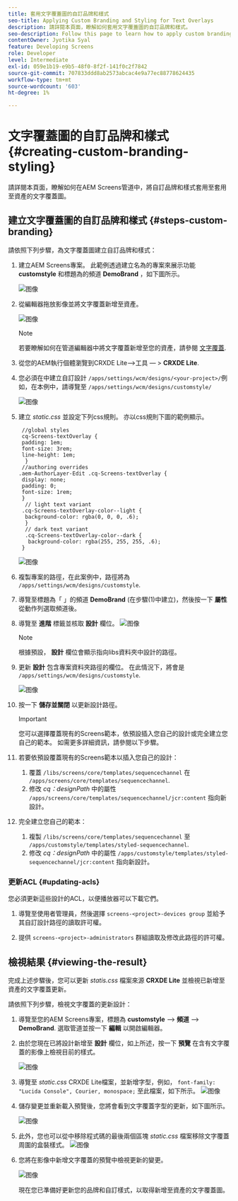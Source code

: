 ```yaml
---
title: 套用文字覆蓋圖的自訂品牌和樣式
seo-title: Applying Custom Branding and Styling for Text Overlays
description: 請詳閱本頁面，瞭解如何套用文字覆蓋圖的自訂品牌和樣式。
seo-description: Follow this page to learn how to apply custom branding and styling for Text Overlays.
contentOwner: Jyotika Syal
feature: Developing Screens
role: Developer
level: Intermediate
exl-id: 059e1b19-e9b5-48f0-8f2f-141f0c2f7842
source-git-commit: 707833ddd8ab2573abcac4e9a77ec88778624435
workflow-type: tm+mt
source-wordcount: '603'
ht-degree: 1%

---
```


# 文字覆蓋圖的自訂品牌和樣式 {#creating-custom-branding-styling}

請詳閱本頁面，瞭解如何在AEM Screens管道中，將自訂品牌和樣式套用至套用至資產的文字覆蓋圖。

## 建立文字覆蓋圖的自訂品牌和樣式 {#steps-custom-branding}

請依照下列步驟，為文字覆蓋圖建立自訂品牌和樣式：

1. 建立AEM Screens專案。 此範例透過建立名為的專案來展示功能 **customstyle** 和標題為的頻道 **DemoBrand** ，如下圖所示。

   ![图像](/help/user-guide/assets/custom-brand/custom-brand1.png)

1. 從編輯器拖放影像並將文字覆蓋新增至資產。

   ![图像](/help/user-guide/assets/custom-brand/custom-brand2.png)

   >[!NOTE]
   >若要瞭解如何在管道編輯器中將文字覆蓋新增至您的資產，請參閱 [文字覆蓋](/help/user-guide/text-overlay.md).

1. 從您的AEM執行個體瀏覽到CRXDE Lite—>工具 — > **CRXDE Lite**.

1. 您必須在中建立自訂設計 `/apps/settings/wcm/designs/<your-project>/`例如，在本例中，請導覽至 `/apps/settings/wcm/designs/customstyle/`

   ![图像](/help/user-guide/assets/custom-brand/custom-brand3.png)

1. 建立 *static.css* 並設定下列css規則。 亦以css規則下圖的範例顯示。

   ```shell
    //global styles
    cq-Screens-textOverlay {
    padding: 1em;
    font-size: 3rem;
    line-height: 1em;
     }
    //authoring overrides
   .aem-AuthorLayer-Edit .cq-Screens-textOverlay {
    display: none;
    padding: 0;
    font-size: 1rem;
    }
     // light text variant
    .cq-Screens-textOverlay-color--light {
     background-color: rgba(0, 0, 0, .6);
     }
     // dark text variant
     .cq-Screens-textOverlay-color--dark {
      background-color: rgba(255, 255, 255, .6);
    }
   ```

   ![图像](/help/user-guide/assets/custom-brand/custom-brand4.png)

1. 複製專案的路徑，在此案例中，路徑將為 `/apps/settings/wcm/designs/customstyle`.

1. 導覽至標題為「 」的頻道 **DemoBrand** (在步驟(1)中建立)，然後按一下 **屬性** 從動作列選取頻道後。

1. 導覽至 **進階** 標籤並核取 **設計** 欄位。
   ![图像](/help/user-guide/assets/custom-brand/custom-brand5.png)

   >[!NOTE]
   >根據預設， **設計** 欄位會顯示指向libs資料夾中設計的路徑。

1. 更新 **設計** 包含專案資料夾路徑的欄位。 在此情況下，將會是 `/apps/settings/wcm/designs/customstyle`.

   ![图像](/help/user-guide/assets/custom-brand/custom-brand6.png)

1. 按一下 **儲存並關閉** 以更新設計路徑。

   >[!IMPORTANT]
   >您可以選擇覆蓋現有的Screens範本，依預設插入您自己的設計或完全建立您自己的範本。 如需更多詳細資訊，請參閱以下步驟。

1. 若要依預設覆蓋現有的Screens範本以插入您自己的設計：

   1. 覆蓋 `/libs/screens/core/templates/sequencechannel` 在 `/apps/screens/core/templates/sequencechannel`.
   1. 修改 *cq：designPath* 中的屬性 `/apps/screens/core/templates/sequencechannel/jcr:content` 指向新設計。

1. 完全建立您自己的範本：
   1. 複製 `/libs/screens/core/templates/sequencechannel` 至 `/apps/customstyle/templates/styled-sequencechannel`.
   1. 修改 *cq：designPath* 中的屬性 `/apps/customstyle/templates/styled-sequencechannel/jcr:content` 指向新設計。


### 更新ACL {#updating-acls}

您必須更新這些設計的ACL，以便播放器可以下載它們。

1. 導覽至使用者管理員，然後選擇 `screens-<project>-devices group` 並給予其自訂設計路徑的讀取許可權。

1. 提供 `screens-<project>-administrators` 群組讀取及修改此路徑的許可權。

## 檢視結果 {#viewing-the-result}

完成上述步驟後，您可以更新 *statis.css* 檔案來源 **CRXDE Lite** 並檢視已新增至資產的文字覆蓋更新。

請依照下列步驟，檢視文字覆蓋的更新設計：

1. 導覽至您的AEM Screens專案，標題為 **customstyle** —> **頻道** —> **DemoBrand**. 選取管道並按一下 **編輯** 以開啟編輯器。

1. 由於您現在已將設計新增至 **設計** 欄位，如上所述，按一下 **預覽** 在含有文字覆蓋的影像上檢視目前的樣式。

   ![图像](/help/user-guide/assets/custom-brand/custom-brand7.png)

1. 導覽至 *static.css* CRXDE Lite檔案，並新增字型，例如， `font-family: "Lucida Console", Courier, monospace;` 至此檔案，如下所示。
   ![图像](/help/user-guide/assets/custom-brand/custom-brand8.png)

1. 儲存變更並重新載入預覽後，您將會看到文字覆蓋字型的更新，如下圖所示。

   ![图像](/help/user-guide/assets/custom-brand/custom-brand9.png)

1. 此外，您也可以從中移除程式碼的最後兩個區塊 *static.css* 檔案移除文字覆蓋周圍的盒裝樣式。
   ![图像](/help/user-guide/assets/custom-brand/custom-brand10.png)

1. 您將在影像中新增文字覆蓋的預覽中檢視更新的變更。

   ![图像](/help/user-guide/assets/custom-brand/custom-brand11.png)

   現在您已準備好更新您的品牌和自訂樣式，以取得新增至資產的文字覆蓋圖。
